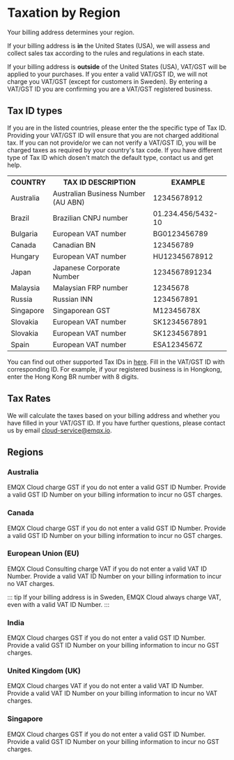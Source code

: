 # Taxation by Region

Your billing address determines your region.

If your billing address is **in** the United States (USA), we will assess and collect sales tax according to the rules and regulations in each state.

If your billing address is **outside** of the United States (USA), VAT/GST will be applied to your purchases. If you enter a valid VAT/GST ID, we will not charge you VAT/GST (except for customers in Sweden). By entering a VAT/GST ID you are confirming you are a VAT/GST registered business.


## Tax ID types
If you are in the listed countries, please enter the the specific type of Tax ID. Providing your VAT/GST ID will ensure that you are not charged additional tax. If you can not provide/or we can not verify a VAT/GST ID, you will be charged taxes as required by your country's tax code. If you have different type of Tax ID which dosen't match the default type, contact us and get help.

<table>
   <tr>
      <th>COUNTRY</th>
      <th>TAX ID DESCRIPTION</th>
      <th>EXAMPLE</th>
   </tr>
   <tr>
      <td>Australia</td>
      <td>Australian Business Number (AU ABN)</td>
      <td>12345678912</td>
   </tr>
   <tr>
      <td>Brazil</td>
      <td>Brazilian CNPJ number</td>
      <td>01.234.456/5432-10</td>
   </tr>
   <tr>
      <td>Bulgaria</td>
      <td>European VAT number</td>
      <td>BG0123456789</td>
   </tr>
   <tr>
      <td>Canada</td>
      <td>Canadian BN</td>
      <td>123456789</td>
   </tr>
   <tr>
      <td>Hungary</td>
      <td>European VAT number</td>
      <td>HU12345678912</td>
   </tr>
   <tr>
      <td>Japan</td>
      <td>Japanese Corporate Number</td>
      <td>1234567891234</td>
   </tr>
   <tr>
      <td>Malaysia</td>
      <td>Malaysian FRP number</td>
      <td>12345678</td>
   </tr>
   <tr>
      <td>Russia</td>
      <td>Russian INN</td>
      <td>1234567891</td>
   </tr>
   <tr>
      <td>Singapore</td>
      <td>Singaporean GST</td>
      <td>M12345678X</td>
   </tr>
   <tr>
      <td>Slovakia</td>
      <td>European VAT number</td>
      <td>SK1234567891</td>
   </tr>
   <tr>
      <td>Slovakia</td>
      <td>European VAT number</td>
      <td>SK1234567891</td>
   </tr>
   <tr>
      <td>Spain</td>
      <td>European VAT number</td>
      <td>ESA1234567Z</td>
   </tr>
</table>

You can find out other supported Tax IDs in [here](https://stripe.com/docs/billing/customer/tax-ids). Fill in the VAT/GST ID with corresponding ID. For example, if your registered business is in Hongkong, enter the Hong Kong BR number with 8 digits.

## Tax Rates

We will calculate the taxes based on your billing address and whether you have filled in your VAT/GST ID. If you have further questions, please contact us by email cloud-service@emqx.io.


## Regions

### Australia
EMQX Cloud charge GST if you do not enter a valid GST ID Number. Provide a valid GST ID Number on your billing information to incur no GST charges.

### Canada
EMQX Cloud charge GST if you do not enter a valid GST ID Number. Provide a valid GST ID Number on your billing information to incur no GST charges.

### European Union (EU)
EMQX Cloud Consulting charge VAT if you do not enter a valid VAT ID Number. Provide a valid VAT ID Number on your billing information to incur no VAT charges.

::: tip
If your billing address is in Sweden, EMQX Cloud always charge VAT, even with a valid VAT ID Number.
:::

### India
EMQX Cloud charges GST if you do not enter a valid GST ID Number. Provide a valid GST ID Number on your billing information to incur no GST charges.

### United Kingdom (UK)
EMQX Cloud charges VAT if you do not enter a valid VAT ID Number. Provide a valid VAT ID Number on your billing information to incur no VAT charges.


### Singapore
EMQX Cloud charges GST if you do not enter a valid GST ID Number. Provide a valid GST ID Number on your billing information to incur no GST charges.



